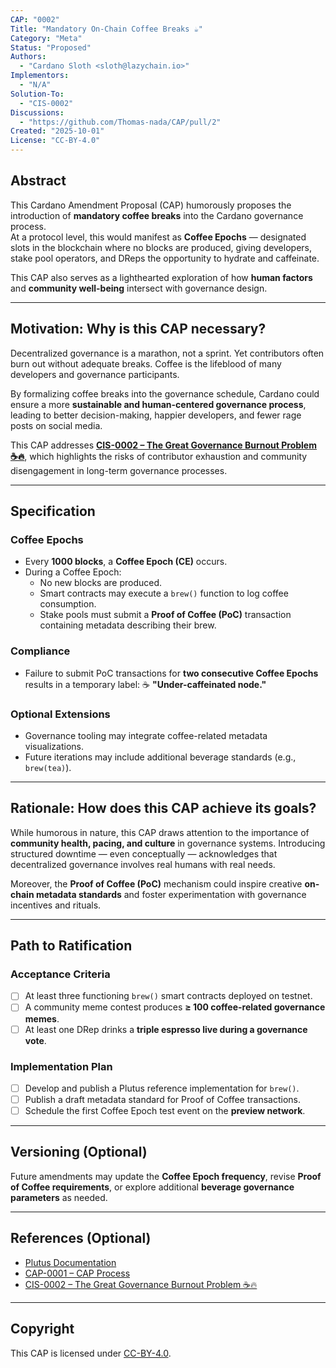```yaml
---
CAP: "0002"
Title: "Mandatory On-Chain Coffee Breaks ☕"
Category: "Meta"
Status: "Proposed"
Authors:
  - "Cardano Sloth <sloth@lazychain.io>"
Implementors:
  - "N/A"
Solution-To:
  - "CIS-0002"
Discussions:
  - "https://github.com/Thomas-nada/CAP/pull/2"
Created: "2025-10-01"
License: "CC-BY-4.0"
---
```


## Abstract

This Cardano Amendment Proposal (CAP) humorously proposes the introduction of **mandatory coffee breaks** into the Cardano governance process.  
At a protocol level, this would manifest as **Coffee Epochs** — designated slots in the blockchain where no blocks are produced, giving developers, stake pool operators, and DReps the opportunity to hydrate and caffeinate.

This CAP also serves as a lighthearted exploration of how **human factors** and **community well-being** intersect with governance design.

---

## Motivation: Why is this CAP necessary?

Decentralized governance is a marathon, not a sprint. Yet contributors often burn out without adequate breaks. Coffee is the lifeblood of many developers and governance participants.

By formalizing coffee breaks into the governance schedule, Cardano could ensure a more **sustainable and human-centered governance process**, leading to better decision-making, happier developers, and fewer rage posts on social media.

This CAP addresses [**CIS-0002 – The Great Governance Burnout Problem ☕🔥**](../CIS-0002/README.md), which highlights the risks of contributor exhaustion and community disengagement in long-term governance processes.

---

## Specification

### Coffee Epochs

- Every **1000 blocks**, a **Coffee Epoch (CE)** occurs.
- During a Coffee Epoch:
  - No new blocks are produced.
  - Smart contracts may execute a `brew()` function to log coffee consumption.
  - Stake pools must submit a **Proof of Coffee (PoC)** transaction containing metadata describing their brew.

### Compliance

- Failure to submit PoC transactions for **two consecutive Coffee Epochs** results in a temporary label: ☕ **"Under-caffeinated node."**

### Optional Extensions

- Governance tooling may integrate coffee-related metadata visualizations.
- Future iterations may include additional beverage standards (e.g., `brew(tea)`).

---

## Rationale: How does this CAP achieve its goals?

While humorous in nature, this CAP draws attention to the importance of **community health, pacing, and culture** in governance systems. Introducing structured downtime — even conceptually — acknowledges that decentralized governance involves real humans with real needs.

Moreover, the **Proof of Coffee (PoC)** mechanism could inspire creative **on-chain metadata standards** and foster experimentation with governance incentives and rituals.

---

## Path to Ratification

### Acceptance Criteria

- [ ] At least three functioning `brew()` smart contracts deployed on testnet.  
- [ ] A community meme contest produces **≥ 100 coffee-related governance memes**.  
- [ ] At least one DRep drinks a **triple espresso live during a governance vote**.

### Implementation Plan

- [ ] Develop and publish a Plutus reference implementation for `brew()`.  
- [ ] Publish a draft metadata standard for Proof of Coffee transactions.  
- [ ] Schedule the first Coffee Epoch test event on the **preview network**.

---

## Versioning (Optional)

Future amendments may update the **Coffee Epoch frequency**, revise **Proof of Coffee requirements**, or explore additional **beverage governance parameters** as needed.

---

## References (Optional)

- [Plutus Documentation](https://developers.cardano.org/docs/smart-contracts/plutus/)  
- [CAP-0001 – CAP Process](../CAP-0001/README.md)  
- [CIS-0002 – The Great Governance Burnout Problem ☕🔥](../CIS-0002/README.md)

---

## Copyright

This CAP is licensed under [CC-BY-4.0](https://creativecommons.org/licenses/by/4.0/legalcode).
